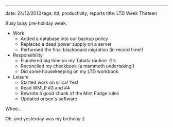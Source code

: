 ---
date: 24/12/2013
tags: ltd, productivity, reports
title: LTD Week Thirteen

Busy busy pre-holiday week:

  - Work
    - Added a database into our backup policy
    - Replaced a dead power supply on a server
    - Performed the final blackboard migration (in record time!)
  - Responsibility
    - Flundered big time on my Tabata routine.  Grr.
    - Reconciled my checkbook (a mammoth undertaking!)
    - Did some housekeeping on my LTD workbook
  - Leisure
    - Started work on silica!  Yes!
    - Read WMLP #3 and #4
    - Rewrote a good chunk of the Mint Fudge rules
    - Updated orison's software

Whee...

Oh, and yesterday was my birthday :)
